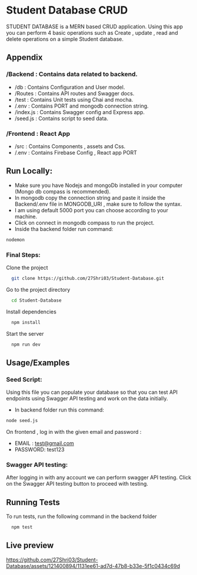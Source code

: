 
# Student Database CRUD

STUDENT DATABASE is a MERN based CRUD application. Using this app you can perform 4 basic operations such as Create , update , read and delete operations on a simple Student database.

## Appendix

### /Backend : Contains data related to backend.
- /db : Contains Configuration and User model.
- /Routes : Contains API routes and Swagger docs.
- /test : Contains Unit tests using Chai and mocha.
- /.env : Contains PORT and mongodb connection string. 
- /index.js : Contains Swagger config and Express app.
- /seed.js : Contains script to seed data.

### /Frontend : React App

- /src : Contains Components , assets and Css.
- /.env : Contains Firebase Config , React app PORT
## Run Locally:

- Make sure you have Nodejs and mongoDb installed in your computer (Mongo db compass is recommended).
- In mongodb copy the connection string and paste it inside the Backend/.env file in MONGODB_URI , make sure to follow the syntax.
- I am using default 5000 port you can choose according to your machine.
- Click on connect in mongodb compass to run the project.
- Inside tha backend folder run command: 
```bash
nodemon
```

### Final Steps:

Clone the project

```bash
  git clone https://github.com/27Shri03/Student-Database.git
```

Go to the project directory

```bash
  cd Student-Database
```

Install dependencies

```bash
  npm install
```

Start the server

```bash
  npm run dev
```


## Usage/Examples

### Seed Script:
Using this file you can populate your database so that you can test API endpoints using Swagger API testing and work on the data initially.

- In backend folder run this command:

```bash
node seed.js
```
On frontend , log in with the given email and password :
- EMAIL : test@gmail.com
- PASSWORD: test123

### Swagger API testing:

After logging in with any account we can perform swagger API testing. Click on the Swagger API testing button to proceed with testing.





## Running Tests

To run tests, run the following command in the backend folder

```bash
  npm test
```
## Live preview 
https://github.com/27Shri03/Student-Database/assets/121400894/1131ee61-ad7d-47b8-b33e-5f1c0434c69d

